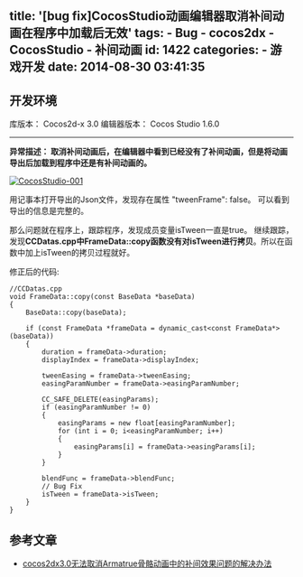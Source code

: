 title: '[bug fix]CocosStudio动画编辑器取消补间动画在程序中加载后无效'
tags:
    - Bug
    - cocos2dx
    - CocosStudio
    - 补间动画
id: 1422
categories:
    - 游戏开发
date: 2014-08-30 03:41:35
---

## 开发环境
库版本： Cocos2d-x 3.0
编辑器版本： Cocos Studio 1.6.0

---

**异常描述： 取消补间动画后，在编辑器中看到已经没有了补间动画，但是将动画导出后加载到程序中还是有补间动画的。**

[![CocosStudio-001](http://www.aemiot.com/wp-content/uploads/2014/08/CocosStudio-001.png)](http://www.aemiot.com/wp-content/uploads/2014/08/CocosStudio-001.png)

用记事本打开导出的Json文件，发现存在属性 "tweenFrame": false。 可以看到导出的信息是完整的。

那么问题就在程序上，跟踪程序，发现成员变量isTween一直是true。 继续跟踪，发现**CCDatas.cpp中FrameData::copy函数没有对isTween进行拷贝**。所以在函数中加上isTween的拷贝过程就好。

<!-- more -->

修正后的代码:

    //CCDatas.cpp
    void FrameData::copy(const BaseData *baseData)
    {
        BaseData::copy(baseData);
            
        if (const FrameData *frameData = dynamic_cast<const FrameData*>(baseData))
        {
            duration = frameData->duration;
            displayIndex = frameData->displayIndex;
            
            tweenEasing = frameData->tweenEasing;
            easingParamNumber = frameData->easingParamNumber;
            
            CC_SAFE_DELETE(easingParams);
            if (easingParamNumber != 0)
            {
                easingParams = new float[easingParamNumber];
                for (int i = 0; i<easingParamNumber; i++)
                {
                    easingParams[i] = frameData->easingParams[i];
                }
            }

            blendFunc = frameData->blendFunc;
            // Bug Fix
            isTween = frameData->isTween;
        }
    }

## 参考文章
- [cocos2dx3.0无法取消Armatrue骨骼动画中的补间效果问题的解决办法](http://blog.csdn.net/leafvmaple/article/details/24894015 "http://blog.csdn.net/leafvmaple/article/details/24894015")

